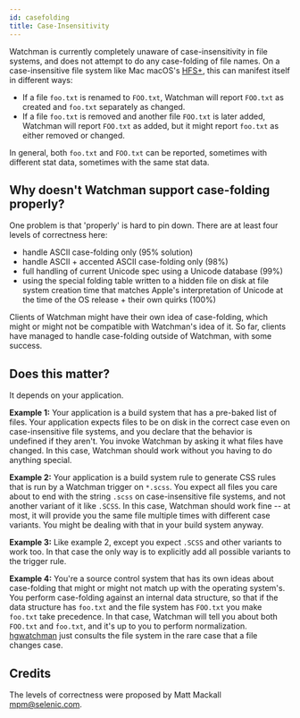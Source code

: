 ```yaml
---
id: casefolding
title: Case-Insensitivity
---
```


Watchman is currently completely unaware of case-insensitivity in file
systems, and does not attempt to do any case-folding of file names. On a
case-insensitive file system like Mac macOS's
[HFS+](https://en.wikipedia.org/wiki/HFS_Plus), this can manifest itself in
different ways:

- If a file `foo.txt` is renamed to `FOO.txt`, Watchman will report `FOO.txt`
  as created and `foo.txt` separately as changed.
- If a file `foo.txt` is removed and another file `FOO.txt` is later added,
  Watchman will report `FOO.txt` as added, but it might report `foo.txt` as
  either removed or changed.

In general, both `foo.txt` and `FOO.txt` can be reported, sometimes with
different stat data, sometimes with the same stat data.

## Why doesn't Watchman support case-folding properly?

One problem is that 'properly' is hard to pin down. There are at least four
levels of correctness here:

- handle ASCII case-folding only (95% solution)
- handle ASCII + accented ASCII case-folding only (98%)
- full handling of current Unicode spec using a Unicode database (99%)
- using the special folding table written to a hidden file on disk at file
  system creation time that matches Apple's interpretation of Unicode at the
  time of the OS release + their own quirks (100%)

Clients of Watchman might have their own idea of case-folding, which might or
might not be compatible with Watchman's idea of it. So far, clients have
managed to handle case-folding outside of Watchman, with some success.

## Does this matter?

It depends on your application.

**Example 1:** Your application is a build system that has a pre-baked list of
files. Your application expects files to be on disk in the correct case even
on case-insensitive file systems, and you declare that the behavior is
undefined if they aren't. You invoke Watchman by asking it what files have
changed. In this case, Watchman should work without you having to do anything
special.

**Example 2:** Your application is a build system rule to generate CSS rules
that is run by a Watchman trigger on `*.scss`. You expect all files you care
about to end with the string `.scss` on case-insensitive file systems, and not
another variant of it like `.SCSS`. In this case, Watchman should work fine --
at most, it will provide you the same file multiple times with different case
variants. You might be dealing with that in your build system anyway.

**Example 3:** Like example 2, except you expect `.SCSS` and other variants to
work too. In that case the only way is to explicitly add all possible variants
to the trigger rule.

**Example 4:** You're a source control system that has its own ideas about
case-folding that might or might not match up with the operating system's. You
perform case-folding against an internal data structure, so that if the data
structure has `foo.txt` and the file system has `FOO.txt` you make `foo.txt`
take precedence. In that case, Watchman will tell you about both `FOO.txt` and
`foo.txt`, and it's up to you to perform normalization.
[hgwatchman](https://bitbucket.org/facebook/hgwatchman) just consults the file
system in the rare case that a file changes case.

## Credits

The levels of correctness were proposed by Matt Mackall <mpm@selenic.com>.
